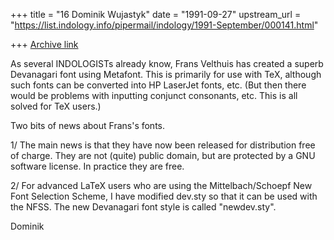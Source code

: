 +++
title = "16 Dominik Wujastyk"
date = "1991-09-27"
upstream_url = "https://list.indology.info/pipermail/indology/1991-September/000141.html"

+++
[Archive link](https://list.indology.info/pipermail/indology/1991-September/000141.html)



As several INDOLOGISTs already know, Frans Velthuis has created a
superb Devanagari font using Metafont.  This is primarily for use with
TeX, although such fonts can be converted into HP LaserJet fonts, etc.
(But then there would be problems with inputting conjunct consonants,
etc.  This is all solved for TeX users.)

Two bits of news about Frans's fonts.

1/  The main news is that they have now been released for distribution
    free of charge.  They are not (quite) public domain, but are
    protected by a GNU software license.  In practice they are
    free.

2/  For advanced LaTeX users who are using the Mittelbach/Schoepf
    New Font Selection Scheme, I have modified dev.sty so that
    it can be used with the NFSS.  The new Devanagari font style
    is called "newdev.sty".

Dominik





